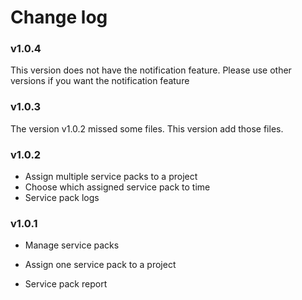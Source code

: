 <!---- copyright
OpenProject Plugins Plugin

Copyright (C) 2013 - 2014 the OpenProject Foundation (OPF)

This program is free software; you can redistribute it and/or
modify it under the terms of the GNU General Public License version 3.

You should have received a copy of the GNU General Public License
along with this program; if not, write to the Free Software
Foundation, Inc., 51 Franklin Street, Fifth Floor, Boston, MA  02110-1301, USA.

See doc/COPYRIGHT.md for more details.

++-->

# Change log

### v1.0.4

This version does not have the notification feature. Please use other versions if you want the notification feature

### v1.0.3

The version v1.0.2 missed some files. This version add those files.

### v1.0.2

- Assign multiple service packs to a project
- Choose which assigned service pack to time
- Service pack logs

### v1.0.1

- Manage service packs

- Assign one service pack to a project

- Service pack report
